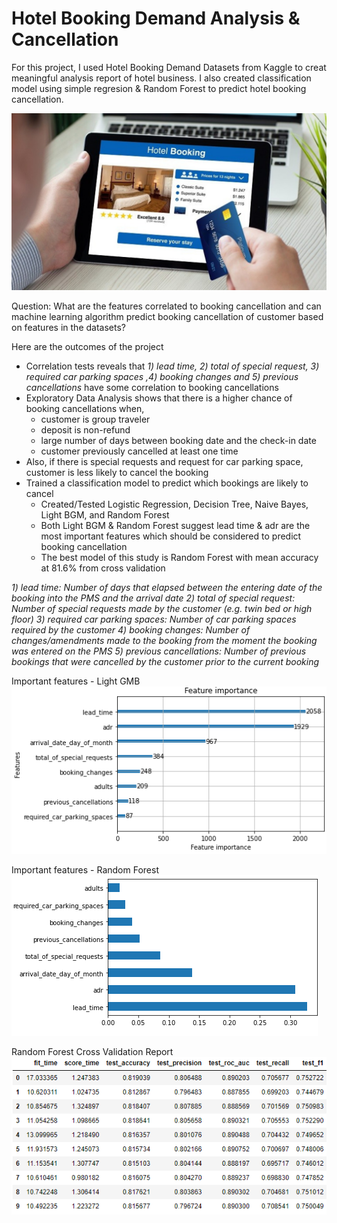 # Hotel Booking Demand Analysis & Cancellation
For this project, I used Hotel Booking Demand Datasets from Kaggle to creat meaningful analysis report of hotel business. I also created classification model using simple regresion & Random Forest to predict hotel booking cancellation.

![](hotelbooking.jpg)

Question:
What are the features correlated to booking cancellation and can machine learning algorithm predict booking cancellation of customer based on features in the datasets?

Here are the outcomes of the project
  * Correlation tests reveals that *1) lead time, 2) total of special request, 3) required car parking spaces ,4) booking changes and 5) previous cancellations* have some correlation to booking cancellations
  * Exploratory Data Analysis shows that there is a higher chance of booking cancellations when,
      - customer is group traveler
      - deposit is non-refund
      - large number of days between booking date and the check-in date
      - customer previously cancelled at least one time
  * Also, if there is special requests and request for car parking space, customer is less likely to cancel the booking
  * Trained a classification model to predict which bookings are likely to cancel
      - Created/Tested Logistic Regression, Decision Tree, Naive Bayes, Light BGM, and Random Forest
      - Both Light BGM & Random Forest suggest lead time & adr are the most important features which should be considered to predict booking cancellation
      - The best model of this study is Random Forest with mean accuracy at 81.6% from cross validation

*1) lead time: Number of days that elapsed between the entering date of the booking into the PMS and the arrival date*
*2) total of special request: Number of special requests made by the customer (e.g. twin bed or high floor)*
*3) required car parking spaces: Number of car parking spaces required by the customer*
*4) booking changes: Number of changes/amendments made to the booking from the moment the booking was entered on the PMS*
*5) previous cancellations: Number of previous bookings that were cancelled by the customer prior to the current booking*

Important features - Light GMB
![](Capture135.PNG)

Important features - Random Forest
![](Capture136.PNG)

Random Forest Cross Validation Report
![](Capture137.PNG)


